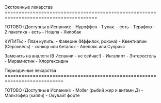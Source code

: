 Экстренные лекарства =======================================================================================

ГОТОВО (Доступны в Испании):
      - Нуроффен - 1 упак. - есть 
      - Терафлю - 2 пакетика - есть
      - Ношпа
      - Хилобак

КУПИТЬ: 
    - План купить:
      - Фаверин (Иффилок, рокона) 
      - Квентиапин (Сероквель)
      - конкор или беталок
      - Авелокс или Супракс
  
Заменить на аналоги (В Испании - не сейчас!)
      - Ингалипт
      - Энтеросгель
      - Мирамистин
      - Хлоргексидин


Периодичные лекарства ===========================================================================

ГОТОВО (Доступны в Испании):
      - Moller (рыбий жир и витами Д)
      - Мальтофер (капли)
      - Окувайт форте